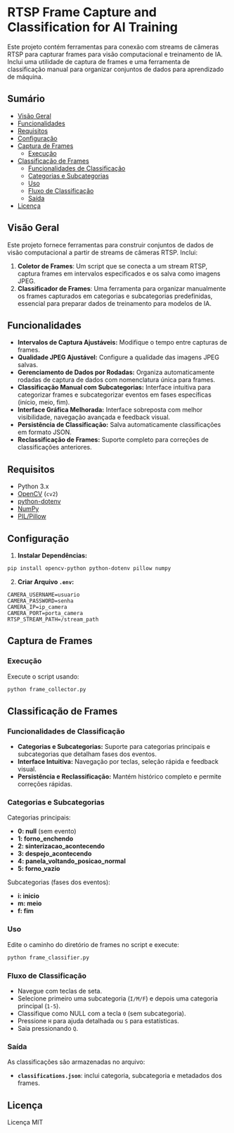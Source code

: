 # RTSP Frame Capture and Classification for AI Training

Este projeto contém ferramentas para conexão com streams de câmeras RTSP para capturar frames para visão computacional e treinamento de IA. Inclui uma utilidade de captura de frames e uma ferramenta de classificação manual para organizar conjuntos de dados para aprendizado de máquina.

## Sumário
- [Visão Geral](#visão-geral)
- [Funcionalidades](#funcionalidades)
- [Requisitos](#requisitos)
- [Configuração](#configuração)
- [Captura de Frames](#captura-de-frames)
  - [Execução](#execução)
- [Classificação de Frames](#classificação-de-frames)
  - [Funcionalidades de Classificação](#funcionalidades-de-classificação)
  - [Categorias e Subcategorias](#categorias-e-subcategorias)
  - [Uso](#uso)
  - [Fluxo de Classificação](#fluxo-de-classificação)
  - [Saída](#saída)
- [Licença](#licença)

## Visão Geral
Este projeto fornece ferramentas para construir conjuntos de dados de visão computacional a partir de streams de câmeras RTSP. Inclui:

1. **Coletor de Frames**: Um script que se conecta a um stream RTSP, captura frames em intervalos especificados e os salva como imagens JPEG.
2. **Classificador de Frames**: Uma ferramenta para organizar manualmente os frames capturados em categorias e subcategorias predefinidas, essencial para preparar dados de treinamento para modelos de IA.

## Funcionalidades
- **Intervalos de Captura Ajustáveis:** Modifique o tempo entre capturas de frames.
- **Qualidade JPEG Ajustável:** Configure a qualidade das imagens JPEG salvas.
- **Gerenciamento de Dados por Rodadas:** Organiza automaticamente rodadas de captura de dados com nomenclatura única para frames.
- **Classificação Manual com Subcategorias:** Interface intuitiva para categorizar frames e subcategorizar eventos em fases específicas (início, meio, fim).
- **Interface Gráfica Melhorada:** Interface sobreposta com melhor visibilidade, navegação avançada e feedback visual.
- **Persistência de Classificação:** Salva automaticamente classificações em formato JSON.
- **Reclassificação de Frames:** Suporte completo para correções de classificações anteriores.

## Requisitos
- Python 3.x
- [OpenCV](https://opencv.org/) (`cv2`)
- [python-dotenv](https://pypi.org/project/python-dotenv/)
- [NumPy](https://numpy.org/)
- [PIL/Pillow](https://pillow.readthedocs.io/en/stable/)

## Configuração
1. **Instalar Dependências:**
```bash
pip install opencv-python python-dotenv pillow numpy
```

2. **Criar Arquivo `.env`:**
```
CAMERA_USERNAME=usuario
CAMERA_PASSWORD=senha
CAMERA_IP=ip_camera
CAMERA_PORT=porta_camera
RTSP_STREAM_PATH=/stream_path
```

## Captura de Frames

### Execução
Execute o script usando:
```bash
python frame_collector.py
```

## Classificação de Frames

### Funcionalidades de Classificação
- **Categorias e Subcategorias:** Suporte para categorias principais e subcategorias que detalham fases dos eventos.
- **Interface Intuitiva:** Navegação por teclas, seleção rápida e feedback visual.
- **Persistência e Reclassificação:** Mantém histórico completo e permite correções rápidas.

### Categorias e Subcategorias
Categorias principais:
- **0: null** (sem evento)
- **1: forno_enchendo**
- **2: sinterizacao_acontecendo**
- **3: despejo_acontecendo**
- **4: panela_voltando_posicao_normal**
- **5: forno_vazio**

Subcategorias (fases dos eventos):
- **i: inicio**
- **m: meio**
- **f: fim**

### Uso
Edite o caminho do diretório de frames no script e execute:
```bash
python frame_classifier.py
```

### Fluxo de Classificação
- Navegue com teclas de seta.
- Selecione primeiro uma subcategoria (`I/M/F`) e depois uma categoria principal (`1-5`).
- Classifique como NULL com a tecla `0` (sem subcategoria).
- Pressione `H` para ajuda detalhada ou `S` para estatísticas.
- Saia pressionando `Q`.

### Saída
As classificações são armazenadas no arquivo:
- **`classifications.json`**: inclui categoria, subcategoria e metadados dos frames.

## Licença
Licença MIT

